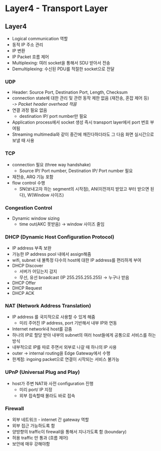 # Layer4 - Transport Layer

## Layer4
- Logical communication 역할
- 동적 IP 주소 관리
- IP 변환
- IP Packet 흐름 제어
- Multiplexing: 여러 socket을 통해서 SDU 받아서 전송
- Demultiplexing: 수신된 PDU를 적절한 socket으로 전달

### UDP
- Header: Source Port, Destination Port, Length, Checksum
- connection state에 대한 관리 및 관련 동작 제한 없음 (재전송, 혼잡 제어 등)  
   *-> Packet header overhead 적음*
- 연결 과정 필요 없음  
  - destination IP/ port number만 필요
- Application process에서 socket 생성 즉시 transport layer에서 port 번호 부여됨
- Streaming multimedia와 같이 중간에 깨진다하더라도 그 다음 화면 실시간으로 보낼 때 사용

### TCP
- connection 필요 (three way handshake)
   - Source IP/ Port number, Destination IP/ Port number 필요
- 재전송, ARQ 기능 포함
- flow control 수행
  - SN(보내고자 하는 segment의 시작점), AN(이전까지 받았고 부터 받으면 된다), W(Window 사이즈)

### Congestion Control
- Dynamic window sizing
  - time out(AKC 못받음) -> window 사이즈 줄임

### DHCP (Dynamic Host Configuration Protocol)
- IP address 부족 보완
- 가능한 IP address pool 내에서 assign해줌
- wifi, subnet 내 불특정 다수의 host에 대한 IP address를 편리하게 부여
- DHCP Discover
  - 서버가 어딨는지 감지
  - 무선, 유선 broadcast (IP 255.255.255.255) -> 누구나 받음
- DHCP Offer
- DHCP Request
- DHCP ACK

### NAT (Network Address Translation)
- IP address 를 국지적으로 사용할 수 있게 해줌
  - 미리 주어진 IP address, port 기반해서 내부 IP와 연동
- Internet network내 host를 감춤
- 하나의 IP로 할당 받아 내부의 subnet의 여러 host들에게 공통으로 서비스를 하는 방식
- 내부적으로 IP를 따로 주면서 외부로 나갈 때 하나의 IP 사용
- outer -> internal routing을 Edge Gateway에서 수행
- 한계점: ingoing packet으로 연결이 시작되는 서비스 불가능

### UPnP (Universal Plug and Play)
- host가 주변 NAT와 사전 configuration 진행
  - 미리 port/ IP 지정
  - 외부 접속할때 몰라도 바로 접속 

### Firewall
- 외부 네트워크 - internet 간 gateway 역할
- 외부 접근 가능하도록 함
- 양방향의 traffic이 firewall을 통해서 지나가도록 함 (boundary)
- 허용 traffic 만 통과 (흐름 제어)
- 보안에 매우 강해야함
